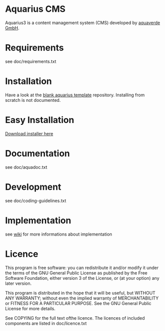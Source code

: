 # Aquarius CMS

Aquarius3 is a content management system (CMS) developed by [aquaverde GmbH](http://aquaverde.ch).


# Requirements
see doc/requirements.txt


# Installation
Have a look at the [blank aquarius template](http://github.com/aquaverde/aquarius-blank)
repository. Installing from scratch is not documented.

# Easy Installation
[Download installer here](http://www.aquarius-cms.com/en/download.html)

# Documentation
see doc/aquadoc.txt


# Development
see doc/coding-guidelines.txt


# Implementation
see [wiki](https://github.com/aquaverde/aquarius-core/wiki) for more informations about implementation 


# Licence

This program is free software: you can redistribute it and/or modify
it under the terms of the GNU General Public License as published by
the Free Software Foundation, either version 3 of the License, or
(at your option) any later version.

This program is distributed in the hope that it will be useful,
but WITHOUT ANY WARRANTY; without even the implied warranty of
MERCHANTABILITY or FITNESS FOR A PARTICULAR PURPOSE.  See the
GNU General Public License for more details.

See COPYING for the full text ofthe licence. The licences of included
components are listed in doc/licence.txt
